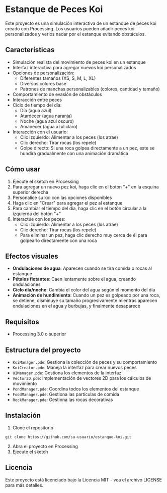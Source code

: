 # Estanque de Peces Koi

Este proyecto es una simulación interactiva de un estanque de peces koi creado con Processing. Los usuarios pueden añadir peces koi personalizados y verlos nadar por el estanque evitando obstáculos.

## Características

- Simulación realista del movimiento de peces koi en un estanque
- Interfaz interactiva para agregar nuevos koi personalizados
- Opciones de personalización:
  - Diferentes tamaños (XS, S, M, L, XL)
  - Diversos colores base
  - Patrones de manchas personalizables (colores, cantidad y tamaño)
- Comportamiento de evasión de obstáculos
- Interacción entre peces
- Ciclo de tiempo del día:
  - Día (agua azul)
  - Atardecer (agua naranja)
  - Noche (agua azul oscuro)
  - Amanecer (agua azul claro)
- Interacción con el usuario:
  - Clic izquierdo: Alimentar a los peces (los atrae)
  - Clic derecho: Tirar rocas (los repele)
  - Golpe directo: Si una roca golpea directamente a un pez, este se hundirá gradualmente con una animación dramática

## Cómo usar

1. Ejecute el sketch en Processing
2. Para agregar un nuevo pez koi, haga clic en el botón "+" en la esquina superior derecha
3. Personalice su koi con las opciones disponibles
4. Haga clic en "Crear" para agregar el pez al estanque
5. Para cambiar el tiempo del día, haga clic en el botón circular a la izquierda del botón "+"
6. Interactúe con los peces:
   - Clic izquierdo: Alimentar a los peces (los atrae)
   - Clic derecho: Tirar rocas (los repele)
   - Para eliminar un pez, haga clic derecho muy cerca de él para golpearlo directamente con una roca

## Efectos visuales

- **Ondulaciones de agua**: Aparecen cuando se tira comida o rocas al estanque
- **Pétalos flotantes**: Caen lentamente sobre el agua, creando ondulaciones
- **Ciclo día/noche**: Cambia el color del agua según el momento del día
- **Animación de hundimiento**: Cuando un pez es golpeado por una roca, se detiene, disminuye su tamaño progresivamente mientras aparecen ondulaciones en el agua y burbujas, y finalmente desaparece

## Requisitos

- Processing 3.0 o superior

## Estructura del proyecto

- `KoiManager.pde`: Gestiona la colección de peces y su comportamiento
- `KoiCreator.pde`: Maneja la interfaz para crear nuevos peces
- `UIManager.pde`: Gestiona los elementos de la interfaz
- `Vector2D.pde`: Implementación de vectores 2D para los cálculos de movimiento
- `PondManager.pde`: Coordina todos los elementos del estanque
- `FoodManager.pde`: Gestiona las partículas de comida
- `RockManager.pde`: Gestiona las rocas decorativas

## Instalación

1. Clone el repositorio

```
git clone https://github.com/su-usuario/estanque-koi.git
```

2. Abra el proyecto en Processing
3. Ejecute el sketch

## Licencia

Este proyecto está licenciado bajo la Licencia MIT - vea el archivo LICENSE para más detalles.
